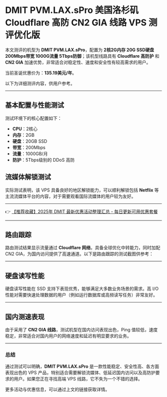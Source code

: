 # DMIT PVM.LAX.sPro 美国洛杉矶 Cloudflare 高防 CN2 GIA 线路 VPS 测评优化版

本文测评的机型为 **DMIT PVM.LAX.sPro**，配置为 **2核2G内存 20G SSD硬盘 200Mbps带宽 1000G流量 5Tbps防御**；该机型线路具有 **Cloudflare 高防护** 和 **CN2 GIA** 加速优势，非常适合对稳定性、速度和安全性有较高需求的用户。

当前圣诞优惠价为：**135.19美元/年**。

以下为详细测评内容，供用户参考。

---

## 基本配置与性能测试

测试环境下的核心配置如下：

- **CPU**：2核心  
- **内存**：2GB  
- **硬盘**：20GB SSD  
- **带宽**：200Mbps  
- **流量**：1000GB/月  
- **防护**：5Tbps级别的 DDoS 高防

## 流媒体解锁测试

实际测试表明，该 VPS 具备良好的地区解锁能力，可以顺利解锁包括 **Netflix** 等主流流媒体平台的内容，对于需要观看国际流媒体的用户较为友好。

---

👉 [【推荐收藏】2025年 DMIT 最新优惠活动整理汇总 - 每日更新可用优惠套餐](https://bit.ly/dmit_coupon)

---

## 路由跟踪

路由测试结果显示流量通过 **Cloudflare 网络**，具备全球优化中转能力，同时加配 CN2 GIA，为国内访问提供了高速通道。以下是路由跟踪的测试截图供参考：

---

## 硬盘读写性能

硬盘读写性能在 SSD 支持下表现优秀，能够满足大多数业务场景的需求。高 I/O 性能对需要快速处理数据的用户（例如运行数据库或高频读写任务）非常友好。

---

## 国内测速表现

由于采用了 **CN2 GIA 线路**，测试机型在国内访问表现出色，Ping 值较低，速度稳定，非常适合对国内用户的网络速度和延迟有明显要求的业务。

---

### 总结

通过测试可以明确，**DMIT PVM.LAX.sPro** 是一款性能稳定、安全性高、各方面表现出色的 VPS 产品，特别适合需要解锁流媒体、低延迟国内访问以及高防护要求的用户。如果您正在寻找高端 VPS 线路，它不失为一个不错的选择。

更多活动与优惠信息，可以通过上文的链接获取详情。